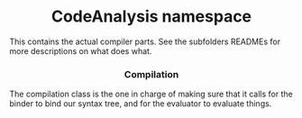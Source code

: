 <h1 align="center"> CodeAnalysis namespace </h3>

This contains the actual compiler parts. See the subfolders READMEs for more descriptions on what does what.

<h3 align="center"> Compilation </h3>

The compilation class is the one in charge of making sure that it calls for the binder to bind our syntax tree, and for the evaluator to evaluate things.